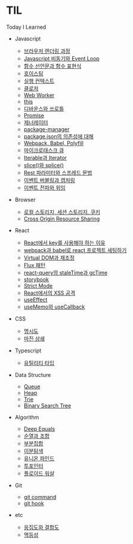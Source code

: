 # TIL

Today I Learned

- Javascript

  - [브라우저 렌더링 과정](/javascript/browser-rendering.md)
  - [Javascript 비동기와 Event Loop](/javascript/javascript-async-and-event-loop.md)
  - [함수 선언문과 함수 표현식](/javascript/function-declarations-and-expressions.md)
  - [호이스팅](/javascript/hoisting.md)
  - [실행 컨텍스트](/javascript/execution-context.md)
  - [클로저](/javascript/closure.md)
  - [Web Worker](/javascript/web-worker.md)
  - [this](/javascript/this.md)
  - [디바운스와 쓰로틀](/javascript/debounce-throttle.md)
  - [Promise](/javascript/promise.md)
  - [제너레이터](/javascript/generator.md)
  - [package-manager](/javascript/package-manager.md)
  - [package.json의 의존성에 대해](/javascript/package-json-dependencies.md)
  - [Webpack, Babel, Polyfill](/javascript/webpack-babel-and-polyfill.md)
  - [마이크로태스크 큐](/javascript/microtask-queue.md)
  - [Iterable과 Iterator](/javascript/Iterable-and-Iterator.md)
  - [slice()와 splice()](/javascript/slice-and-splice.md)
  - [Rest 파라미터와 스프레드 문법](/javascript/rest-and-spread.md)
  - [이벤트 버블링과 캡처링](/javascript/event-bubbling-and-capturing.md)
  - [이벤트 전파와 위임](/javascript/event-propagation-and-delegation.md)

- Browser

  - [로컬 스토리지, 세션 스토리지, 쿠키](/browser/web-storage.md)
  - [Cross Origin Resource Sharing](/browser/cors.md)

- React

  - [React에서 key를 사용해야 하는 이유](/react/list-and-key.md)
  - [webpack과 babel로 react 프로젝트 세팅하기](/react/setting-react-project-using-webpack-and-babel.md)
  - [Virtual DOM과 재조정](/react/virtual-dom-and-reconciliation.md)
  - [Flux 패턴](/react/flux-pattern.md)
  - [react-query의 staleTime과 gcTime](/react/staleTime-and-gcTime-in-react-query.md)
  - [storybook](/react/storybook.md)
  - [Strict Mode](/react/strict-mode.md)
  - [React에서의 XSS 공격](/react/xss-attacks-in-react.md)
  - [useEffect](/react/useEffect.md)
  - [useMemo와 useCallback](/react/useMemo-and-useCallback.md)

- CSS

  - [명시도](/css/css-specificity.md)
  - [마진 상쇄](/css/margin-collapsing.md)

- Typescript

  - [유틸리티 타입](/typescript/utility-types.md)

- Data Structure

  - [Queue](/data%20structure/Queue.md)
  - [Heap](/data%20structure/Heap.md)
  - [Trie](/data%20structure/Trie.md)
  - [Binary Search Tree](/data%20structure/binary-search-tree.md)

- Algorithm

  - [Deep Equals](/algorithm/deep-equals.md)
  - [순열과 조합](/algorithm/permutation-and-combination.md)
  - [부분집합](/algorithm/powerset.md)
  - [이분탐색](/algorithm/binary-search.md)
  - [유니온 파인드](/algorithm/union-find.md)
  - [투포인터](/algorithm/two-pointer.md)
  - [플로이드 워샬](/algorithm/floyd-warshall.md)

- Git

  - [git command](/git/git-command.md)
  - [git hook](/git/git-hook.md)

- etc

  - [응집도와 결합도](/etc/cohesion-coupling.md)
  - [멱등성](/etc/idempotency.md)
